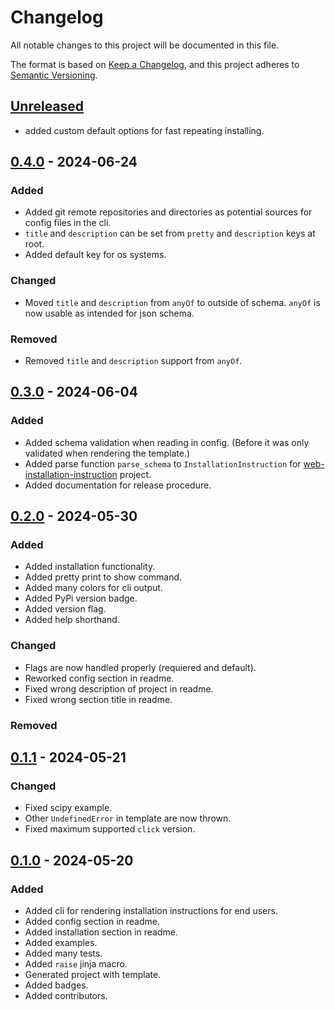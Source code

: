 # Changelog

All notable changes to this project will be documented in this file.

The format is based on [Keep a Changelog](https://keepachangelog.com/en/1.1.0/),
and this project adheres to [Semantic Versioning](https://semver.org/spec/v2.0.0.html).

## [Unreleased]

* added custom default options for fast repeating installing.

## [0.4.0] - 2024-06-24

### Added

* Added git remote repositories and directories as potential sources for config files in the cli.
* `title` and `description` can be set from `pretty` and `description` keys at root.
* Added default key for os systems.


### Changed

* Moved `title` and `description` from `anyOf` to outside of schema. `anyOf` is now usable as intended for json schema.


### Removed

* Removed `title` and `description` support from `anyOf`.


## [0.3.0] - 2024-06-04

### Added

* Added schema validation when reading in config. (Before it was only validated when rendering the template.)
* Added parse function `parse_schema` to `InstallationInstruction` for 
    [web-installation-instruction](https://github.com/instructions-d-installation/web-installation-instruction)
    project.
* Added documentation for release procedure.


## [0.2.0] - 2024-05-30

### Added

* Added installation functionality.
* Added pretty print to show command.
* Added many colors for cli output.
* Added PyPi version badge.
* Added version flag.
* Added help shorthand.

### Changed

* Flags are now handled properly (requiered and default).
* Reworked config section in readme.
* Fixed wrong description of project in readme.
* Fixed wrong section title in readme.

### Removed


## [0.1.1] - 2024-05-21

### Changed

* Fixed scipy example.
* Other `UndefinedError` in template are now thrown.
* Fixed maximum supported `click` version.


## [0.1.0] - 2024-05-20

### Added

* Added cli for rendering installation instructions for end users.
* Added config section in readme.
* Added installation section in readme.
* Added examples.
* Added many tests.
* Added `raise` jinja macro.
* Generated project with template.
* Added badges.
* Added contributors.


[unreleased]: https://github.com/instructions-d-installation/installation-instruction/compare/v0.4.0...HEAD
[0.4.0]: https://github.com/instructions-d-installation/installation-instruction/compare/v0.3.0...v0.4.0
[0.3.0]: https://github.com/instructions-d-installation/installation-instruction/compare/v0.2.0...v0.3.0
[0.2.0]: https://github.com/instructions-d-installation/installation-instruction/compare/v0.1.1...v0.2.0
[0.1.1]: https://github.com/instructions-d-installation/installation-instruction/compare/v0.1.0...v0.1.1
[0.1.0]: https://github.com/instructions-d-installation/installation-instruction/releases/tag/v0.1.0
